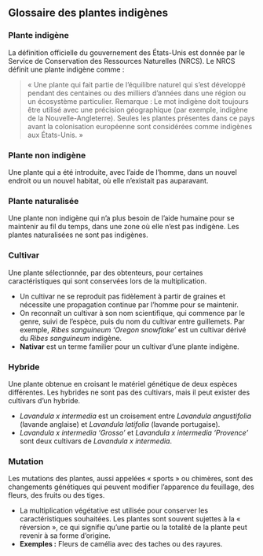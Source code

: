 ## Glossaire des plantes indigènes

### Plante indigène

La définition officielle du gouvernement des États-Unis est donnée par le Service de Conservation des Ressources Naturelles (NRCS). Le NRCS définit une plante indigène comme :

> « Une plante qui fait partie de l’équilibre naturel qui s’est développé pendant des centaines ou des milliers d’années dans une région ou un écosystème particulier. Remarque : Le mot indigène doit toujours être utilisé avec une précision géographique (par exemple, indigène de la Nouvelle-Angleterre). Seules les plantes présentes dans ce pays avant la colonisation européenne sont considérées comme indigènes aux États-Unis. »

### Plante non indigène

Une plante qui a été introduite, avec l’aide de l’homme, dans un nouvel endroit ou un nouvel habitat, où elle n’existait pas auparavant.

### Plante naturalisée

Une plante non indigène qui n’a plus besoin de l’aide humaine pour se maintenir au fil du temps, dans une zone où elle n’est pas indigène. Les plantes naturalisées ne sont pas indigènes.

### Cultivar

Une plante sélectionnée, par des obtenteurs, pour certaines caractéristiques qui sont conservées lors de la multiplication.

- Un cultivar ne se reproduit pas fidèlement à partir de graines et nécessite une propagation continue par l’homme pour se maintenir.
- On reconnaît un cultivar à son nom scientifique, qui commence par le genre, suivi de l’espèce, puis du nom du cultivar entre guillemets. Par exemple, *Ribes sanguineum ‘Oregon snowflake’* est un cultivar dérivé du *Ribes sanguineum* indigène.
- **Nativar** est un terme familier pour un cultivar d’une plante indigène.

### Hybride

Une plante obtenue en croisant le matériel génétique de deux espèces différentes. Les hybrides ne sont pas des cultivars, mais il peut exister des cultivars d’un hybride.

- *Lavandula x intermedia* est un croisement entre *Lavandula angustifolia* (lavande anglaise) et *Lavandula latifolia* (lavande portugaise).
- *Lavandula x intermedia ‘Grosso’* et *Lavandula x intermedia ‘Provence’* sont deux cultivars de *Lavandula x intermedia*.

### Mutation

Les mutations des plantes, aussi appelées « sports » ou chimères, sont des changements génétiques qui peuvent modifier l’apparence du feuillage, des fleurs, des fruits ou des tiges.

- La multiplication végétative est utilisée pour conserver les caractéristiques souhaitées. Les plantes sont souvent sujettes à la « réversion », ce qui signifie qu’une partie ou la totalité de la plante peut revenir à sa forme d’origine.
- **Exemples :** Fleurs de camélia avec des taches ou des rayures.
